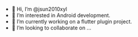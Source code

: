 - 👋 Hi, I’m @jsun2010xyl
- 👀 I’m interested in Android development.
- 🌱 I’m currently working on a flutter plugin project.
- 💞️ I’m looking to collaborate on ...

<!---
jsun2010xyl/jsun2010xyl is a ✨ special ✨ repository because its `README.md` (this file) appears on your GitHub profile.
You can click the Preview link to take a look at your changes.
--->
